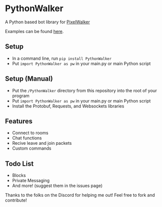 # PythonWalker
A Python based bot library for [PixelWalker](https://pixelwalker.net)

Examples can be found [here](https://github.com/Tycho10101/PythonWalker/tree/main/examples).

## Setup
- In a command line, run `pip install PythonWalker`
- Put `import PythonWalker as pw` in your main.py or main Python script

## Setup (Manual)
- Put the `/PythonWalker` directory from this repository into the root of your program
- Put `import PythonWalker as pw` in your main.py or main Python script
- Install the Protobuf, Requests, and Websockets libraries

## Features
- Connect to rooms
- Chat functions
- Recive leave and join packets
- Custom commands

## Todo List
- Blocks
- Private Messaging
- And more! (suggest them in the issues page)

Thanks to the folks on the Discord for helping me out!
Feel free to fork and contribute!
